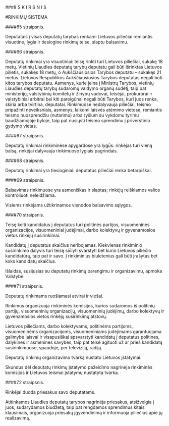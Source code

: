 ###8 S K I R S N I S

#RINKIMŲ SISTEMA

####65 straipsnis.

Deputatais į visas deputatų tarybas renkami Lietuvos piliečiai remiantis visuotine, lygia ir tiesiogine rinkimų teise, slaptu balsavimu.

####66 straipsnis.

Deputatų rinkimai yra visuotiniai: teisę rinkti turi Lietuvos piliečiai, sukakę 18 metų.
Vietinių Liaudies deputatų tarybų deputatu gali būti išrinktas Lietuvos pilietis, sukakęs 18 metų, o Aukščiausiosios Tarybos deputatu – sukakęs 21 metus.
Lietuvos Respublikos Aukščiausiosios Tarybos deputatas negali būti kitos tarybos deputatu.
Asmenys, kurie įeina į Ministrų Tarybos, vietinių Liaudies deputatų tarybų sudaromų valdymo organų sudėtį, taip pat ministerijų, valstybinių komitetų ir žinybų vadovai, teisėjai, prokurorai ir valstybiniai arbitrai bei kiti pareigūnai negali būti Tarybos, kuri juos renka, skiria arba tvirtina, deputatai.
Rinkimuose nedalyvauja piliečiai, teismo pripažinti neveiksniais, asmenys, laikomi laisvės atėmimo vietose, remiantis teismo nuosprendžiu (nutarimu) arba ryšium su vykdomu tyrimu baudžiamojoje byloje, taip pat nusiųsti teismo sprendimu į priverstinio gydymo vietas.

####67 straipsnis.

Deputatų rinkimai rinkiminėse apygardose yra lygūs: rinkėjas turi vieną balsą, rinkėjai dalyvauja rinkimuose lygiais pagrindais.

####68 straipsnis.

Deputatų rinkimai yra tiesioginiai: deputatus piliečiai renka betarpiškai.

####69 straipsnis.

Balsavimas rinkimuose yra asmeniškas ir slaptas; rinkėjų reiškiamos valios kontroliuoti neleidžiama.

Visiems rinkėjams užtikrinamos vienodos balsavimo sąlygos.

####70 straipsnis.

Teisę kelti kandidatus į deputatus turi politinės partijos, visuomeninės organizacijos, visuomeniniai judėjimai, darbo kolektyvų ir gyvenamosios vietos rinkėjų susirinkimai.

Kandidatų į deputatus skaičius neribojamas. Kiekvienas rinkiminio susirinkimo dalyvis turi teisę siūlyti svarstyti bet kurio Lietuvos piliečio kandidatūrą, taip pat ir savo. Į rinkiminius biuletenius gali būti įrašytas bet koks kandidatų skaičius.

Išlaidas, susijusias su deputatų rinkimų parengimu ir organizavimu, apmoka Valstybė.

####71 straipsnis.

Deputatų rinkimams ruošiamasi atvirai ir viešai.

Rinkimus organizuoja rinkiminės komisijos, kurios sudaromos iš politinių partijų, visuomeninių organizacijų, visuomeninių judėjimų, darbo kolektyvų ir gyvenamosios vietos rinkėjų susirinkimų atstovų.

Lietuvos piliečiams, darbo kolektyvams, politinėms partijoms, visuomeninėms organizacijoms, visuomeniniams judėjimams garantuojama galimybė laisvai ir visapusiškai apsvarstyti kandidatų į deputatus politines, dalykines ir asmenines savybes, taip pat teisė agituoti už ar prieš kandidatą susirinkimuose, spaudoje, per televiziją, radiją.

Deputatų rinkimų organizavimo tvarką nustato Lietuvos įstatymai.

Skundus dėl deputatų rinkimų įstatymo pažeidimo nagrinėja rinkiminės komisijos ir Lietuvos teismai įstatymų nustatyta tvarka.

####72 straipsnis.

Rinkėjai duoda priesakus savo deputatams.

Atitinkamos Liaudies deputatų tarybos nagrinėja priesakus, atsižvelgia į juos, sudarydamos biudžetą, taip pat rengdamos sprendimus kitais klausimais, organizuoja priesakų įgyvendinimą ir informuoja piliečius apie jų realizavimą.
